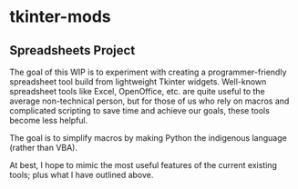 # tkinter-mods
## Spreadsheets Project

The goal of this WIP is to experiment with creating a programmer-friendly spreadsheet tool build from lightweight Tkinter widgets. Well-known spreadsheet tools like Excel, OpenOffice, etc. are quite useful to the average non-technical person, but for those of us who rely on macros and complicated scripting to save time and achieve our goals, these tools become less helpful.

The goal is to simplify macros by making Python the indigenous language (rather than VBA).

At best, I hope to mimic the most useful features of the current existing tools; plus what I have outlined above.